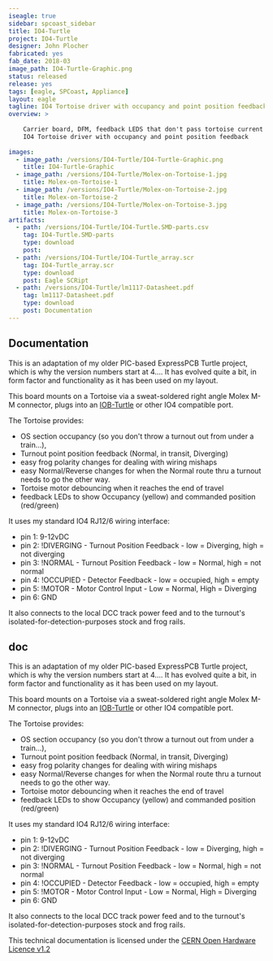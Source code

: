 ```yaml
---
iseagle: true
sidebar: spcoast_sidebar
title: IO4-Turtle
project: IO4-Turtle
designer: John Plocher
fabricated: yes
fab_date: 2018-03
image_path: IO4-Turtle-Graphic.png
status: released
release: yes
tags: [eagle, SPCoast, Appliance]
layout: eagle
tagline: IO4 Tortoise driver with occupancy and point position feedback
overview: >
    
    Carrier board, DFM, feedback LEDS that don't pass tortoise current and
    IO4 Tortoise driver with occupancy and point position feedback
    
images:
  - image_path: /versions/IO4-Turtle/IO4-Turtle-Graphic.png
    title: IO4-Turtle-Graphic
  - image_path: /versions/IO4-Turtle/Molex-on-Tortoise-1.jpg
    title: Molex-on-Tortoise-1
  - image_path: /versions/IO4-Turtle/Molex-on-Tortoise-2.jpg
    title: Molex-on-Tortoise-2
  - image_path: /versions/IO4-Turtle/Molex-on-Tortoise-3.jpg
    title: Molex-on-Tortoise-3
artifacts:
  - path: /versions/IO4-Turtle/IO4-Turtle.SMD-parts.csv
    tag: IO4-Turtle.SMD-parts
    type: download
    post: 
  - path: /versions/IO4-Turtle/IO4-Turtle_array.scr
    tag: IO4-Turtle_array.scr
    type: download
    post: Eagle SCRipt
  - path: /versions/IO4-Turtle/lm1117-Datasheet.pdf
    tag: lm1117-Datasheet.pdf
    type: download
    post: Documentation
---
```


## Documentation

This is an adaptation of my older PIC-based ExpressPCB Turtle
project, which is why the version numbers start at 4….  It has
evolved quite a bit, in form factor and functionality as it has
been used on my layout.

This board mounts on a Tortoise via a sweat-soldered right angle
Molex M-M connector, plugs into an [IOB-Turtle](/pages/IOB-Turtle)
or other IO4 compatible port.

The Tortoise provides:


 * OS section occupancy (so you don't throw a turnout out from under a train...),
 * Turnout point position feedback (Normal, in transit, Diverging)
 * easy frog polarity changes for dealing with wiring mishaps
 * easy Normal/Reverse changes for when the Normal route thru a turnout needs to go the other way.
 * Tortoise motor debouncing when it reaches the end of travel
 * feedback LEDs to show Occupancy (yellow) and commanded position (red/green)


It uses my standard IO4 RJ12/6 wiring interface:


 * pin 1: 9-12vDC
 * pin 2: !DIVERGING - Turnout Position Feedback - low = Diverging, high = not diverging
 * pin 3: !NORMAL    - Turnout Position Feedback - low = Normal, high = not normal
 * pin 4: !OCCUPIED  - Detector Feedback - low = occupied, high = empty
 * pin 5: !MOTOR     - Motor Control Input - Low = Normal, High = Diverging
 * pin 6: GND

It also connects to the local DCC track power feed and to the turnout's isolated-for-detection-purposes stock and frog rails.



## doc

This is an adaptation of my older PIC-based ExpressPCB Turtle
project, which is why the version numbers start at 4….  It has
evolved quite a bit, in form factor and functionality as it has
been used on my layout.

This board mounts on a Tortoise via a sweat-soldered right angle
Molex M-M connector, plugs into an [IOB-Turtle](/pages/IOB-Turtle)
or other IO4 compatible port.

The Tortoise provides:


 * OS section occupancy (so you don't throw a turnout out from under a train...),
 * Turnout point position feedback (Normal, in transit, Diverging)
 * easy frog polarity changes for dealing with wiring mishaps
 * easy Normal/Reverse changes for when the Normal route thru a turnout needs to go the other way.
 * Tortoise motor debouncing when it reaches the end of travel
 * feedback LEDs to show Occupancy (yellow) and commanded position (red/green)


It uses my standard IO4 RJ12/6 wiring interface:


 * pin 1: 9-12vDC
 * pin 2: !DIVERGING - Turnout Position Feedback - low = Diverging, high = not diverging
 * pin 3: !NORMAL    - Turnout Position Feedback - low = Normal, high = not normal
 * pin 4: !OCCUPIED  - Detector Feedback - low = occupied, high = empty
 * pin 5: !MOTOR     - Motor Control Input - Low = Normal, High = Diverging
 * pin 6: GND

It also connects to the local DCC track power feed and to the turnout's isolated-for-detection-purposes stock and frog rails.




This technical documentation is licensed under the [CERN Open Hardware Licence v1.2](http://www.ohwr.org/attachments/2388/cern_ohl_v_1_2.txt)

